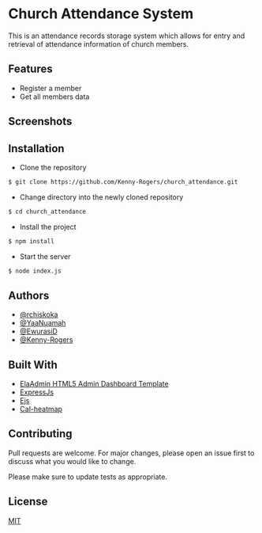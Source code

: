 # Church Attendance System

This is an attendance records storage system which allows for entry and retrieval of attendance information of church members.

## Features
- Register a member
- Get all members data

## Screenshots

## Installation
- Clone the repository
```bash
$ git clone https://github.com/Kenny-Rogers/church_attendance.git
```
- Change directory into the newly cloned repository
```bash
$ cd church_attendance
```
- Install the project 
```bash
$ npm install
```
- Start the server
```bash
$ node index.js
```
## Authors
- [@rchiskoka](https://github.com/rchriskoka)
- [@YaaNuamah](https://github.com/YaaNuamah)
- [@EwurasiD](https://github.com/EwurasiD)
- [@Kenny-Rogers](https://github.com/Kenny-Rogers)

## Built With
- [ElaAdmin HTML5 Admin Dashboard Template](https://github.com/puikinsh/ElaAdmin)
- [ExpressJs](https://github.com/expressjs/express)
- [Ejs](https://github.com/mde/ejs)
- [Cal-heatmap](https://cal-heatmap.com/)

## Contributing
Pull requests are welcome. For major changes, please open an issue first to discuss what you would like to change.

Please make sure to update tests as appropriate.

## License
[MIT](https://choosealicense.com/licenses/mit/)